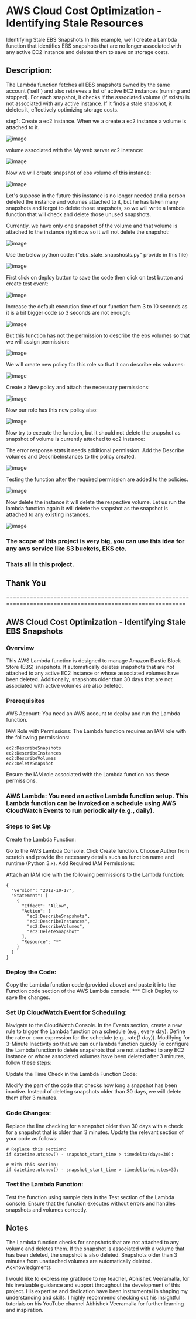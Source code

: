 # AWS Cloud Cost Optimization - Identifying Stale Resources
Identifying Stale EBS Snapshots
In this example, we'll create a Lambda function that identifies EBS snapshots that are no longer associated with any active EC2 instance and deletes them to save on storage costs.

## Description:
The Lambda function fetches all EBS snapshots owned by the same account ('self') and also retrieves a list of active EC2 instances (running and stopped). For each snapshot, it checks if the associated volume (if exists) is not associated with any active instance. If it finds a stale snapshot, it deletes it, effectively optimizing storage costs.

step1: Create a ec2 instance. When we a create a ec2 instance a volume is attached to it.

![image](https://github.com/rahulwagh09/Projects/assets/128569400/2541d80f-a399-4e00-a2c0-80d82816671e)

volume associated with the My web server ec2 instance:

![image](https://github.com/rahulwagh09/Projects/assets/128569400/43bc2250-684f-40c7-8d31-d28be052ef62)

Now we will create snapshot of ebs volume of this instance:

![image](https://github.com/rahulwagh09/Projects/assets/128569400/fb3908d8-1e98-4e12-ba22-1521671e9f6f)

Let's suppose in the future this instance is no longer needed and a person deleted the instance and volumes attached to it, but he has taken many snapshots and forgot to delete those snapshots, so we will write a lambda function that will check and delete those unused snapshots.

Currently, we have only one snapshot of the volume and that volume is attached to the instance right now so it will not delete the snapshot:

![image](https://github.com/rahulwagh09/Projects/assets/128569400/5e178a4b-a2c0-44a3-9280-fb81d52f7d9c)

Use the below python code:
("ebs_stale_snapshosts.py" provide in this file)

![image](https://github.com/rahulwagh09/Projects/assets/128569400/b4e7cf91-58d5-423f-84ee-1195133b2b33)

First click on deploy button to save the code then click on test button and create test event:

![image](https://github.com/rahulwagh09/Projects/assets/128569400/ebb5fc56-3e4f-425a-b33b-8ad3834547b5)

Increase the default execution time of our function from 3 to 10 seconds as it is a bit bigger code so 3 seconds are not enough:

![image](https://github.com/rahulwagh09/Projects/assets/128569400/4c020109-f9ca-4ace-b9df-30edb263349c)

But this function has not the permission to describe the ebs volumes so that we will assign permission:

![image](https://github.com/rahulwagh09/Projects/assets/128569400/6c1afe15-434c-4a50-8a69-9b255c418c07)

We will create new policy for this role so that it can describe ebs volumes:

![image](https://github.com/rahulwagh09/Projects/assets/128569400/36f7f32d-61a3-4b65-b8c0-3a5b3bc0770d)

Create a New policy and attach the necessary permissions:

![image](https://github.com/rahulwagh09/Projects/assets/128569400/1d04fadd-b447-4d2a-9852-b5a679a21db2)

Now our role has this new policy also:

![image](https://github.com/rahulwagh09/Projects/assets/128569400/8af5f817-4727-4ea9-bdeb-c005a6d8e501)

Now try to execute the function, but it should not delete the snapshot as snapshot of volume is currently attached to ec2 instance:

The error response stats it needs additional permission. Add the Describe volumes and DescribeInstances to the policy created.

![image](https://github.com/rahulwagh09/Projects/assets/128569400/e2202e32-f765-4395-b4c3-334ee163634d)

Testing the function after the required permission are added to the policies.

![image](https://github.com/rahulwagh09/Projects/assets/128569400/342f6f8c-2efe-4e76-95d5-d282cd5b5509)

Now delete the instance it will delete the respective volume. Let us run the lambda function again it will delete the snapshot as the snapshot is attached to any existing instances.

![image](https://github.com/rahulwagh09/Projects/assets/128569400/5949be4e-c95a-4e9b-b5f2-ff868d263dd3)

### The scope of this project is very big, you can use this idea for any aws service like S3 buckets, EKS etc.
### Thats all in this project.
## Thank You 





===========================================================================================================

## AWS Cloud Cost Optimization - Identifying Stale EBS Snapshots
### Overview
This AWS Lambda function is designed to manage Amazon Elastic Block Store (EBS) snapshots. It automatically deletes snapshots that are not attached to any active EC2 instance or whose associated volumes have been deleted. Additionally, snapshots older than 30 days that are not associated with active volumes are also deleted.

### Prerequisites
AWS Account: You need an AWS account to deploy and run the Lambda function.

IAM Role with Permissions: The Lambda function requires an IAM role with the following permissions:
```
ec2:DescribeSnapshots
ec2:DescribeInstances
ec2:DescribeVolumes
ec2:DeleteSnapshot
```
Ensure the IAM role associated with the Lambda function has these permissions.

### AWS Lambda: You need an active Lambda function setup. This Lambda function can be invoked on a schedule using AWS CloudWatch Events to run periodically (e.g., daily).

### Steps to Set Up
Create the Lambda Function:

Go to the AWS Lambda Console.
Click Create function.
Choose Author from scratch and provide the necessary details such as function name and runtime (Python 3.x).
Add Required IAM Permissions:

Attach an IAM role with the following permissions to the Lambda function:
```
{
  "Version": "2012-10-17",
  "Statement": [
    {
      "Effect": "Allow",
      "Action": [
        "ec2:DescribeSnapshots",
        "ec2:DescribeInstances",
        "ec2:DescribeVolumes",
        "ec2:DeleteSnapshot"
      ],
      "Resource": "*"
    }
  ]
}
```
### Deploy the Code:

Copy the Lambda function code (provided above) and paste it into the Function code section of the AWS Lambda console.
*** Click Deploy to save the changes.
### Set Up CloudWatch Event for Scheduling:

Navigate to the CloudWatch Console.
In the Events section, create a new rule to trigger the Lambda function on a schedule (e.g., every day).
Define the rate or cron expression for the schedule (e.g., rate(1 day)).
Modifying for 3-Minute Inactivity so that we can our lambda function quickly
To configure the Lambda function to delete snapshots that are not attached to any EC2 instance or whose associated volumes have been deleted after 3 minutes, follow these steps:

Update the Time Check in the Lambda Function Code:

Modify the part of the code that checks how long a snapshot has been inactive. Instead of deleting snapshots older than 30 days, we will delete them after 3 minutes.
### Code Changes:

Replace the line checking for a snapshot older than 30 days with a check for a snapshot that is older than 3 minutes. Update the relevant section of your code as follows:
```
# Replace this section:
if datetime.utcnow() - snapshot_start_time > timedelta(days=30):

# With this section:
if datetime.utcnow() - snapshot_start_time > timedelta(minutes=3):
```

### Test the Lambda Function:
Test the function using sample data in the Test section of the Lambda console.
Ensure that the function executes without errors and handles snapshots and volumes correctly.


## Notes
The Lambda function checks for snapshots that are not attached to any volume and deletes them. If the snapshot is associated with a volume that has been deleted, the snapshot is also deleted.
Snapshots older than 3 minutes from unattached volumes are automatically deleted.
Acknowledgments

I would like to express my gratitude to my teacher, Abhishek Veeramalla, for his invaluable guidance and support throughout the development of this project. His expertise and dedication have been instrumental in shaping my understanding and skills. I highly recommend checking out his insightful tutorials on his YouTube channel Abhishek Veeramalla for further learning and inspiration.
